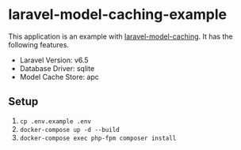 # laravel-model-caching-example
This application is an example with [laravel-model-caching](https://github.com/GeneaLabs/laravel-model-caching).
It has the following features.

- Laravel Version: v6.5
- Database Driver: sqlite
- Model Cache Store: apc

## Setup

1. `cp .env.example .env`
1. `docker-compose up -d --build`
1. `docker-compose exec php-fpm composer install`
